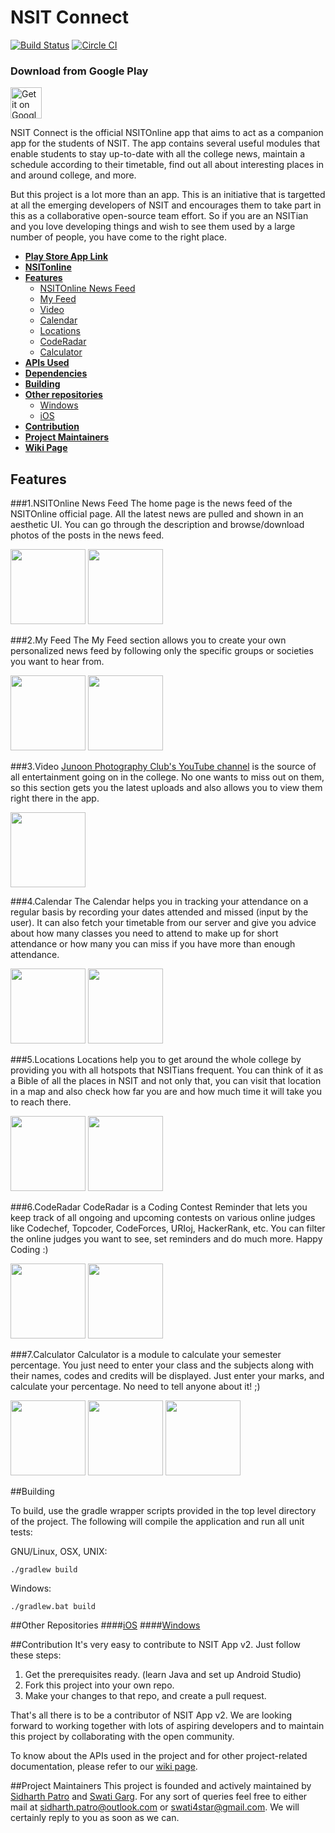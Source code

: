 # NSIT Connect

[![Build Status](https://travis-ci.org/Swati4star/NSIT-App-v2.svg?branch=master)](https://travis-ci.org/Swati4star/NSIT-App-v2) [![Circle CI](https://circleci.com/gh/Swati4star/NSIT-App-v2.svg?style=svg)](https://circleci.com/gh/Swati4star/NSIT-App-v2)

### Download from Google Play
<a href="https://play.google.com/store/apps/details?id=nsit.app.com.nsitapp"><img alt="Get it on Google Play" src="https://play.google.com/intl/en_us/badges/images/generic/en-play-badge.png" height=50px/></a>  


NSIT Connect is the official NSITOnline app that aims to act as a companion app for the students of NSIT. The app contains several useful modules that enable students to stay up-to-date with all the college news, maintain a schedule according to their timetable, find out all about interesting places in and around college, and more.

But this project is a lot more than an app. This is an initiative that is targetted at all the emerging developers of NSIT and encourages them to take part in this as a collaborative open-source team effort. So if you are an NSITian and you love developing things and wish to see them used by a large number of people, you have come to the right place. 

+ **[Play Store App Link](https://play.google.com/store/apps/details?id=nsit.app.com.nsitapp)**
+ **[NSITonline](http://www.nsitonline.in)**
+ **[Features](#features)**
  + [NSITOnline News Feed](#1nsitonline-news-feed)
  + [My Feed](#2my-feed)
  + [Video](#3video)
  + [Calendar](#4calendar)
  + [Locations](#5locations)
  + [CodeRadar](#6coderadar)
  + [Calculator](#7calculator)
+ **[APIs Used](https://github.com/Swati4star/NSIT-App-v2/wiki#apis-used)**
+ **[Dependencies](https://github.com/Swati4star/NSIT-App-v2/wiki#dependencies)**
+ **[Building](#building)**
+ **[Other repositories](#other-repositories)**
  + [Windows](https://github.com/sgaggarwal2009/NSIT-Connect-Microsoft-App)
  + [iOS](https://github.com/Swapnil52/NSIT-Connect)
+ **[Contribution](#contribution)**
+ **[Project Maintainers](#project-maintainers)**
+ **[Wiki Page](https://github.com/Swati4star/NSIT-App-v2/wiki)**


## Features
###1.NSITOnline News Feed
The home page is the news feed of the NSITOnline official page. All the latest news are pulled and shown in an aesthetic UI. You can go through the description and browse/download photos of the posts in the news feed.

<img src="/../master/screenshots/1.png" width="120">
<img src="/../master/screenshots/7.png" width="120">

###2.My Feed
The My Feed section allows you to create your own personalized news feed by following only the specific groups or societies you want to hear from.

<img src="/../master/screenshots/2.png" width="120">
<img src="/../master/screenshots/3.png" width="120">

###3.Video
[Junoon Photography Club's YouTube channel](https://www.youtube.com/channel/UCu445B5LTXzkNr5eft8wNHg) is the source of all entertainment going on in the college. No one wants to miss out on them, so this section gets you the latest uploads and also allows you to view them right there in the app. 

<img src="/../master/screenshots/4.png" width="120">


###4.Calendar
The Calendar helps you in tracking your attendance on a regular basis by recording your dates attended and missed (input by the user). It can also fetch your timetable from our server and give you advice about how many classes you need to attend to make up for short attendance or how many you can miss if you have more than enough attendance.

<img src="/../master/screenshots/5.png" width="120">
<img src="/../master/screenshots/6.png" width="120">

###5.Locations
Locations help you to get around the whole college by providing you with all hotspots that NSITians frequent. You can think of it as a Bible of all the places in NSIT and not only that, you can visit that location in a map and also check how far you are and how much time it will take you to reach there.

<img src="/../master/screenshots/8.png" width="120">
<img src="/../master/screenshots/9.png" width="120">


###6.CodeRadar 
CodeRadar is a Coding Contest Reminder that lets you keep track of all ongoing and upcoming contests on various online judges like Codechef, Topcoder, CodeForces, URIoj, HackerRank, etc. You can filter the online judges you want to see, set reminders and do much more. Happy Coding :)


<img src="/../master/screenshots/10.png" width="120">
<img src="/../master/screenshots/11.png" width="120">

###7.Calculator 
Calculator is a module to calculate your semester percentage. You just need to enter your class and the subjects along with their names, codes and credits will be displayed. Just enter your marks, and calculate your percentage. No need to tell anyone about it! ;)


<img src="/../master/screenshots/cal1.png" width="120">
<img src="/../master/screenshots/cal2.png" width="120">
<img src="/../master/screenshots/cal3.png" width="120">


##Building

To build, use the gradle wrapper scripts provided in the top level directory of the project. The following will
compile the application and run all unit tests:

GNU/Linux, OSX, UNIX:
```
./gradlew build
```

Windows:
```
./gradlew.bat build
```

##Other Repositories
####[iOS](https://github.com/Swapnil52/NSIT-Connect)
####[Windows](https://github.com/sgaggarwal2009/NSIT-Connect-Microsoft-App)



##Contribution
It's very easy to contribute to NSIT App v2. Just follow these steps:

1. Get the prerequisites ready. (learn Java and set up Android Studio)
2. Fork this project into your own repo.
3. Make your changes to that repo, and create a pull request.

That's all there is to be a contributor of NSIT App v2. We are looking forward to working together with lots of aspiring developers and to maintain this project by collaborating with the open community.

To know about the APIs used in the project and for other project-related documentation, please refer to our [wiki page](https://github.com/Swati4star/NSIT-App-v2/wiki).

##Project Maintainers
This project is founded and actively maintained by [Sidharth Patro](https://github.com/sdpatro/) and [Swati Garg](https://github.com/Swati4star/). For any sort of queries feel free to either mail at sidharth.patro@outlook.com or swati4star@gmail.com. We will certainly reply to you as soon as we can.
